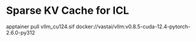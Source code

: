 # Sparse KV Cache for ICL 


apptainer pull vllm_cu124.sif docker://vastai/vllm:v0.8.5-cuda-12.4-pytorch-2.6.0-py312